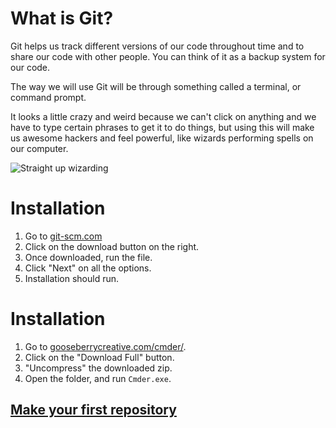 # What is Git?

Git helps us track different versions of our code throughout time and to share our code with other people.  You can think of it as a backup system for our code.

The way we will use Git will be through something called a terminal, or command prompt.

It looks a little crazy and weird because we can't click on anything and we have to type certain phrases to get it to do things, but using this will make us awesome hackers and feel powerful, like wizards performing spells on our computer.

![Straight up wizarding](http://img4.wikia.nocookie.net/__cb20130128120625/harrypotter/images/6/6c/Tumblr_mdxx8wDZE81rhenvco1_400.gif)

# Installation

1. Go to [git-scm.com](http://git-scm.com)
1. Click on the download button on the right.
1. Once downloaded, run the file.
1. Click "Next" on all the options.
1. Installation should run.


# Installation

1. Go to [gooseberrycreative.com/cmder/](http://gooseberrycreative.com/cmder/).
1. Click on the "Download Full" button.
1. "Uncompress" the downloaded zip.
1. Open the folder, and run ```Cmder.exe```.

## [Make your first repository](../README.md)
